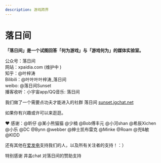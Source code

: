 ```yaml
---
description: 游戏跨界
---
```


# 落日间

**「落日间」是一个试图回答「何为游戏」与「游戏何为」的媒体实验室。**

公众号：落日间  
网站：xpaidia.com \(维护中  \)  
知乎：@叶梓涛   
Bilibili：@叶叶叶叶梓涛\_落日间   
weibo: @落日间Sunset   
播客收听：小宇宙app/QQ音乐: 落日间

我们做了一个需要点功夫才能进入的社群 落日间 [sunset.jgchat.net](sunset.jgchat.net) 

如果你有兴趣或许可以来逛逛。

❤ 感谢：@昕仔 @某小熊猫猫 @少楠 @Bob傅丰元 @小河shan @希辰Xichen @小乐 @DC @Bynn @webber @绅士凯布雷克 @Minke @Roam @兜&敏 @KIDD 

还有其他在[爱发电](https://afdian.net/@sunset_studio)支持我们的人，以及所有关注者的支持！：）

特别感谢 井盖chat 对落日间的赞助支持

